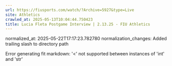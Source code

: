 ```yaml
---
url: https://fiusports.com/watch/?Archive=5927&type=Live
site: Athletics
crawled_at: 2025-05-13T10:04:44.750423
title: Lucia Fleta Postgame Interview | 2.13.25 - FIU Athletics
---
```

normalized_at: 2025-05-22T17:17:23.782780
normalization_changes: Added trailing slash to directory path

Error generating fit markdown: '<' not supported between instances of 'int' and 'str'